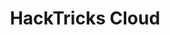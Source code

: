 ---
title: HackTricks Cloud
description: The page where you will find each hacking trick/technique/whatever related to CI/CD & Cloud I have learnt in CTFs, real life environments, researching, and reading researches and news.
url: https://cloud.hacktricks.xyz/
image:
    # url: '/assets/images/cafe.png'
    # alt: 'Cafe'
tags: ['cheatsheet', 'cloud', 'exploit', 'pentesting']
pubDate: 2023-11-09
draft: false
---